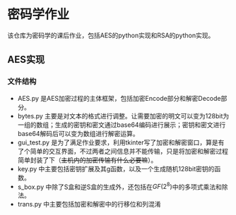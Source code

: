 # 密码学作业

该仓库为密码学的课后作业，包括AES的python实现和RSA的python实现。

## AES实现

### 文件结构

- AES.py 是AES加密过程的主体框架，包括加密Encode部分和解密Decode部分。
- bytes.py 主要是对文本的格式进行调整。让需要加密的明文可以变为128bit为一组的数组；生成的密钥和密文通过base64编码进行展示；密钥和密文进行base64解码后可以变为数组进行解密运算。
- gui_test.py 是为了满足作业要求，利用tkinter写了加密和解密窗口，算是有了个简单的交互界面，不过两者之间信息并不能传输，只是将加密和解密过程简单封装了下（~~主机内的加密传输有什么必要嘛~~）。
- key.py 中主要包括密钥扩展及其g函数，以及一个生成随机128bit密钥的函数。
- s_box.py 中除了S盒和逆S盒的生成外，还包括在$GF(2^8)$中的多项式乘法和除法。
- trans.py 中主要包括加密和解密中的行移位和列混淆
